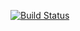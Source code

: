[![Build Status](https://travis-ci.com/WeilunY/lab5.svg?branch=master)](https://travis-ci.com/WeilunY/lab5)